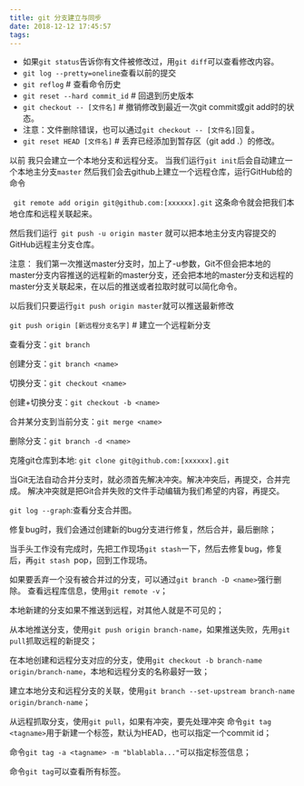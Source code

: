 ```yaml
---
title: git 分支建立与同步
date: 2018-12-12 17:45:57
tags:
---
```

- 如果`git status`告诉你有文件被修改过，用`git diff`可以查看修改内容。
- `git log --pretty=oneline`查看以前的提交
- `git reflog` # 查看命令历史
- `git reset --hard commit_id` # 回退到历史版本
- `git checkout -- [文件名]` # 撤销修改到最近一次git commit或git add时的状态。
- 注意：文件删除错误，也可以通过`git checkout -- [文件名]`回复。
- `git reset HEAD [文件名]` # 丢弃已经添加到暂存区（git add .）的修改。
 
以前 我只会建立一个本地分支和远程分支。
当我们运行`git init`后会自动建立一个本地主分支`master`
然后我们会去github上建立一个远程仓库，运行GitHub给的命令

` git remote add origin git@github.com:[xxxxxx].git`
这条命令就会把我们本地仓库和远程关联起来。

然后我们运行` git push -u origin master`
就可以把本地主分支内容提交的GitHub远程主分支仓库。

注意：
我们第一次推送master分支时，加上了-u参数，Git不但会把本地的master分支内容推送的远程新的master分支，还会把本地的master分支和远程的master分支关联起来，在以后的推送或者拉取时就可以简化命令。

以后我们只要运行`git push origin master`就可以推送最新修改

`git push origin [新远程分支名字]` # 建立一个远程新分支

查看分支：`git branch`

创建分支：`git branch <name>`

切换分支：`git checkout <name>`

创建+切换分支：`git checkout -b <name>`

合并某分支到当前分支：`git merge <name>`

删除分支：`git branch -d <name>`

克隆git仓库到本地: `git clone git@github.com:[xxxxxx].git`

当Git无法自动合并分支时，就必须首先解决冲突。解决冲突后，再提交，合并完成。
解决冲突就是把Git合并失败的文件手动编辑为我们希望的内容，再提交。

`git log --graph`:查看分支合并图。

修复bug时，我们会通过创建新的bug分支进行修复，然后合并，最后删除；

当手头工作没有完成时，先把工作现场`git stash`一下，然后去修复bug，修复后，再`git stash `pop，回到工作现场。

如果要丢弃一个没有被合并过的分支，可以通过`git branch -D <name>`强行删除。
查看远程库信息，使用`git remote -v`；

本地新建的分支如果不推送到远程，对其他人就是不可见的；

从本地推送分支，使用`git push origin branch-name`，如果推送失败，先用`git pull`抓取远程的新提交；

在本地创建和远程分支对应的分支，使用`git checkout -b branch-name origin/branch-name`，本地和远程分支的名称最好一致；

建立本地分支和远程分支的关联，使用`git branch --set-upstream branch-name origin/branch-name`；

从远程抓取分支，使用`git pull`，如果有冲突，要先处理冲突
命令`git tag <tagname>`用于新建一个标签，默认为HEAD，也可以指定一个commit id；

命令`git tag -a <tagname> -m "blablabla..."`可以指定标签信息；

命令`git tag`可以查看所有标签。